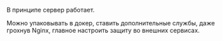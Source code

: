 В принципе сервер работает.

Можно упаковывать в докер, ставить дополнительные службы, даже грохнув Nginx, главное настроить защиту во внешних сервисах.

